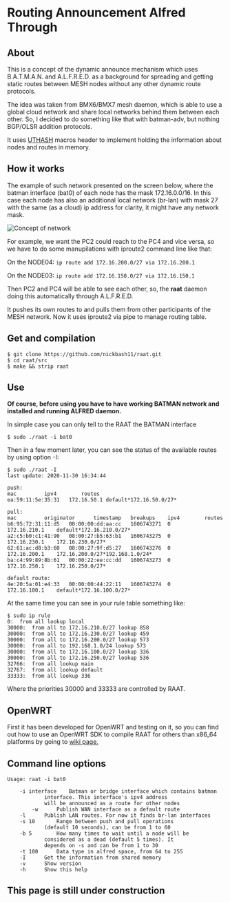 # Routing Announcement Alfred Through

## About

This is a concept of the dynamic announce mechanism which uses B.A.T.M.A.N. and A.L.F.R.E.D. as a background for spreading and getting static routes between MESH nodes without any other dynamic route protocols.

The idea was taken from BMX6/BMX7 mesh daemon, which is able to use a global cloud network and share local networks behind them between each other. So, I decided to do something like that with batman-adv, but nothing BGP/OLSR addition protocols.

It uses [UTHASH](https://troydhanson.github.io/uthash/) macros header to implement holding the information about nodes and routes in memory.

## How it works

The example of such network presented on the screen below, where the batman interface (bat0) of each node has the mask 172.16.0.0/16. In this case each node has also an additional local network (br-lan) with mask 27 with the same (as a cloud) ip address for clarity, it might have any network mask.

![Concept of network](https://github.com/nickbash11/raat/blob/master/raat-network.png)


For example, we want the PC2 could reach to the PC4 and vice versa, so we have to do some manupilations with iproute2 command line like that:

On the NODE04:
```ip route add 172.16.200.0/27 via 172.16.200.1```

On the NODE03:
```ip route add 172.16.150.0/27 via 172.16.150.1```

Then PC2 and PC4 will be able to see each other, so, the **raat** daemon doing this automatically through A.L.F.R.E.D.

It pushes its own routes to and pulls them from other participants of the MESH network. Now it uses iproute2 via pipe to manage routing table.

## Get and compilation

```
$ git clone https://github.com/nickbash11/raat.git
$ cd raat/src
$ make && strip raat
```

## Use

**Of course, before using you have to have working BATMAN network and installed and running ALFRED daemon.**

In simple case you can only tell to the RAAT the BATMAN interface

```
$ sudo ./raat -i bat0
```

Then in a few moment later, you can see the status of the available routes by using option -I:

```
$ sudo ./raat -I
last update: 2020-11-30 16:34:44

push:
mac			ipv4		routes
ea:59:11:5e:35:31	172.16.50.1	default*172.16.50.0/27*

pull:
mac			originator		timestamp	breakups	ipv4		routes
b6:95:72:31:11:d5	00:00:00:dd:aa:cc	1606743271	0		172.16.210.1	default*172.16.210.0/27*
a2:c5:b0:c1:41:90	08:00:27:b5:63:b1	1606743275	0		172.16.230.1	172.16.230.0/27*
62:61:ac:d8:b3:60	08:00:27:9f:d5:27	1606743276	0		172.16.200.1	172.16.200.0/27*192.168.1.0/24*
ba:c4:99:89:8b:61	00:00:22:ee:cc:dd	1606743273	0		172.16.250.1	172.16.250.0/27*

default route:
4e:20:5a:01:e4:33	00:00:00:44:22:11	1606743274	0		172.16.100.1	default*172.16.100.0/27*

```

At the same time you can see in your rule table something like:

```
$ sudo ip rule
0:	from all lookup local 
30000:	from all to 172.16.210.0/27 lookup 858 
30000:	from all to 172.16.230.0/27 lookup 459 
30000:	from all to 172.16.200.0/27 lookup 573 
30000:	from all to 192.168.1.0/24 lookup 573 
30000:	from all to 172.16.100.0/27 lookup 336 
30000:	from all to 172.16.250.0/27 lookup 536 
32766:	from all lookup main 
32767:	from all lookup default 
33333:	from all lookup 336 
```

Where the priorities 30000 and 33333 are controlled by RAAT.

## OpenWRT

First it has been developed for OpenWRT and testing on it, so you can find out how to use an OpenWRT SDK to compile RAAT for others than x86_64 platforms by going to [wiki page.](https://github.com/nickbash11/raat/wiki/RAAT-for-OpenWRT)

## Command line options

```
Usage: raat -i bat0

	-i interface	Batman or bridge interface which contains batman
			interface. This interface's ipv4 address
			will be announced as a route for other nodes
        -w		Publish WAN interface as a default route
	-l		Publish LAN routes. For now it finds br-lan interfaces
	-s 10		Range between push and pull operations
			(default 10 seconds), can be from 1 to 60
	-b 5		How many times to wait until a node will be
			considered as a dead (default 5 times). It
			depends on -s and can be from 1 to 30
	-t 100		Data type in alfred space, from 64 to 255
	-I		Get the information from shared memory
	-v		Show version
	-h		Show this help
```

## This page is still under construction
